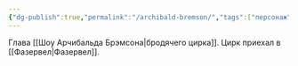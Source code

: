 ```yaml
---
{"dg-publish":true,"permalink":"/archibald-bremson/","tags":["персонаж"]}
---
```


Глава [[Шоу Арчибальда Брэмсона\|бродячего цирка]]. Цирк приехал в [[Фазервел\|Фазервел]].